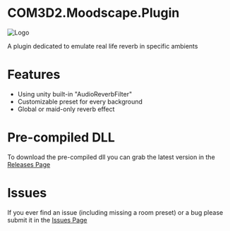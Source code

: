 # COM3D2.Moodscape.Plugin

![Logo](https://i.imgur.com/TZmWjGE.png)

A plugin dedicated to emulate real life reverb in specific ambients

# Features
- Using unity built-in "AudioReverbFilter"
- Customizable preset for every background
- Global or maid-only reverb effect

# Pre-compiled DLL
To download the pre-compiled dll you can grab the latest version in the [Releases Page](https://github.com/Rex109/COM3D2.Moodscape.Plugin/releases)

# Issues
If you ever find an issue (including missing a room preset) or a bug please submit it in the [Issues Page](https://github.com/Rex109/COM3D2.Moodscape.Plugin/issues)
